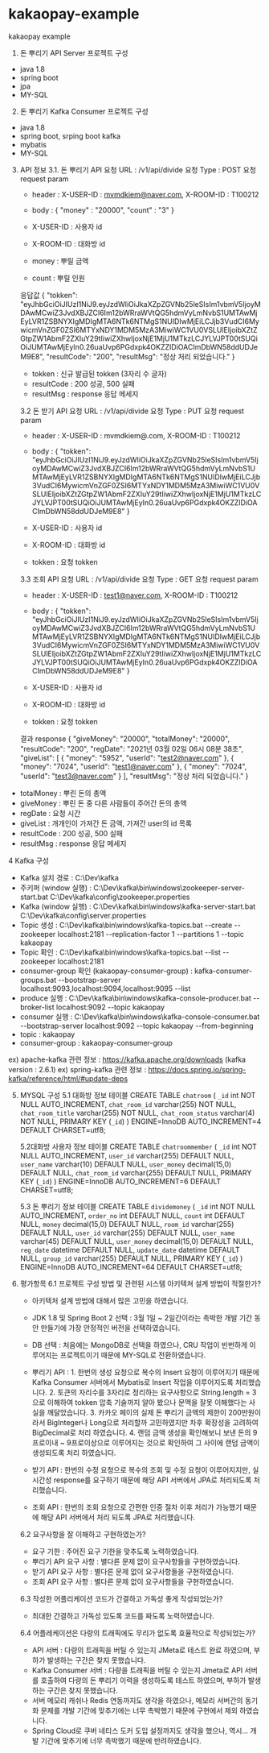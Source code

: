 # kakaopay-example
kakaopay example

1. 돈 뿌리기 API Server 프로젝트 구성 
 - java 1.8
 - spring boot
 - jpa
 - MY-SQL
   
2. 돈 뿌리기 Kafka Consumer 프로젝트 구성 
 - java 1.8
 - spring boot, srping boot kafka
 - mybatis
 - MY-SQL

3. API 정보
	3.1. 돈 뿌리기 API
	요청 URL : /v1/api/divide
	요청 Type : POST
	요청 request param
	 - header : X-USER-ID : mvmdkiem@naver.com, X-ROOM-ID : T100212
	 - body : 
	 		{
			    "money" : "20000",
			    "count" : "3"
			}

	 - X-USER-ID : 사용자 id
	 - X-ROOM-ID : 대화방 id 
	 - money : 뿌릴 금액
	 - count : 뿌릴 인원

	응답값
	{
	    "tokken": "eyJhbGciOiJIUzI1NiJ9.eyJzdWIiOiJkaXZpZGVNb25leSIsIm1vbmV5IjoyMDAwMCwiZ3JvdXBJZCI6Im12bWRraWVtQG5hdmVyLmNvbS1UMTAwMjEyLVR1ZSBNYXIgMDIgMTA6NTk6NTMgS1NUIDIwMjEiLCJjb3VudCI6MywicmVnZGF0ZSI6MTYxNDY1MDM5MzA3MiwiWC1VU0VSLUlEIjoibXZtZGtpZW1AbmF2ZXIuY29tIiwiZXhwIjoxNjE1MjU1MTkzLCJYLVJPT00tSUQiOiJUMTAwMjEyIn0.26uaUvp6PGdxpk4OKZZIDiOACImDbWN58ddUDJeM9E8", 
	    "resultCode": "200",
	    "resultMsg": "정상 처리 되었습니다."
	}
	 - tokken : 신규 발급된 tokken (3자리 수 글자)
	 - resultCode : 200 성공, 500 실패 
	 - resultMsg : response 응답 메세지 


	3.2 돈 받기 API
	요청 URL : /v1/api/divide
	요청 Type : PUT
	요청 request param
	 - header : X-USER-ID : mvmdkiem@.com, X-ROOM-ID : T100212
	 - body : 
	 		{
			    "tokken": "eyJhbGciOiJIUzI1NiJ9.eyJzdWIiOiJkaXZpZGVNb25leSIsIm1vbmV5IjoyMDAwMCwiZ3JvdXBJZCI6Im12bWRraWVtQG5hdmVyLmNvbS1UMTAwMjEyLVR1ZSBNYXIgMDIgMTA6NTk6NTMgS1NUIDIwMjEiLCJjb3VudCI6MywicmVnZGF0ZSI6MTYxNDY1MDM5MzA3MiwiWC1VU0VSLUlEIjoibXZtZGtpZW1AbmF2ZXIuY29tIiwiZXhwIjoxNjE1MjU1MTkzLCJYLVJPT00tSUQiOiJUMTAwMjEyIn0.26uaUvp6PGdxpk4OKZZIDiOACImDbWN58ddUDJeM9E8"
			}

	 - X-USER-ID : 사용자 id
	 - X-ROOM-ID : 대화방 id 
	 - tokken : 요청 tokken

	3.3 조회 API
	요청 URL : /v1/api/divide
	요청 Type : GET
	요청 request param
	 - header : X-USER-ID : test1@naver.com, X-ROOM-ID : T100212
	 - body : 
	 		{
			    "tokken": "eyJhbGciOiJIUzI1NiJ9.eyJzdWIiOiJkaXZpZGVNb25leSIsIm1vbmV5IjoyMDAwMCwiZ3JvdXBJZCI6Im12bWRraWVtQG5hdmVyLmNvbS1UMTAwMjEyLVR1ZSBNYXIgMDIgMTA6NTk6NTMgS1NUIDIwMjEiLCJjb3VudCI6MywicmVnZGF0ZSI6MTYxNDY1MDM5MzA3MiwiWC1VU0VSLUlEIjoibXZtZGtpZW1AbmF2ZXIuY29tIiwiZXhwIjoxNjE1MjU1MTkzLCJYLVJPT00tSUQiOiJUMTAwMjEyIn0.26uaUvp6PGdxpk4OKZZIDiOACImDbWN58ddUDJeM9E8"
			}

	 - X-USER-ID : 사용자 id
	 - X-ROOM-ID : 대화방 id 
	 - tokken : 요청 tokken

	결과 response
	{
	    "giveMoney": "20000",
	    "totalMoney": "20000",
	    "resultCode": "200",
	    "regDate": "2021년 03월 02일 06시 08분 38초",
	    "giveList": [
	        {
	            "money": "5952",
	            "userId": "test2@naver.com"
	        },
	        {
	            "money": "7024",
	            "userId": "test1@naver.com"
	        },
	        {
	            "money": "7024",
	            "userId": "test3@naver.com"
	        }
	    ],
	    "resultMsg": "정상 처리 되었습니다."
	}

 - totalMoney : 뿌린 돈의 총액
 - giveMoney : 뿌린 돈 중 다른 사람들이 주어간 돈의 총액
 - regDate : 요청 시간 
 - giveList : 개개인이 가져간 돈 금액, 가져간 user의 id 목록
 - resultCode : 200 성공, 500 실패 
 - resultMsg : response 응답 메세지 

4 Kafka 구성 
 - Kafka 설치 경로 : C:\Dev\kafka
 - 주키퍼 (window 실행) : C:\Dev\kafka\bin\windows\zookeeper-server-start.bat C:\Dev\kafka\config\zookeeper.properties 
 - Kafka (window 실행) : C:\Dev\kafka\bin\windows\kafka-server-start.bat C:\Dev\kafka\config\server.properties 
 - Topic 생성 : C:\Dev\kafka\bin\windows\kafka-topics.bat --create --zookeeper localhost:2181 --replication-factor 1 --partitions 1 --topic kakaopay
 - Topic 확인 : C:\Dev\kafka\bin\windows\kafka-topics.bat --list --zookeeper localhost:2181
 - consumer-group 확인 (kakaopay-consumer-group) : kafka-consumer-groups.bat --bootstrap-server localhost:9093,localhost:9094,localhost:9095 --list
 - produce 실행 : C:\Dev\kafka\bin\windows\kafka-console-producer.bat --broker-list localhost:9092 --topic kakaopay
 - consumer 실행 : C:\Dev\kafka\bin\windows\kafka-console-consumer.bat --bootstrap-server localhost:9092 --topic kakaopay --from-beginning
 - topic : kakaopay
 - consumer-group : kakaopay-consumer-group

ex) apache-kafka 관련 정보 : https://kafka.apache.org/downloads (kafka version : 2.6.1)
ex) spring-kafka 관련 정보 : https://docs.spring.io/spring-kafka/reference/html/#update-deps

5. MYSQL 구성
	5.1 대화방 정보 테이블
	CREATE TABLE `chatroom` (
	  `_id` int NOT NULL AUTO_INCREMENT,
	  `chat_room_id` varchar(255) NOT NULL,
	  `chat_room_title` varchar(255) NOT NULL,
	  `chat_room_status` varchar(4) NOT NULL,
	  PRIMARY KEY (`_id`)
	) ENGINE=InnoDB AUTO_INCREMENT=4 DEFAULT CHARSET=utf8;

	5.2대화방 사용자 정보 테이블
	CREATE TABLE `chatroommember` (
	  `_id` int NOT NULL AUTO_INCREMENT,
	  `user_id` varchar(255) DEFAULT NULL,
	  `user_name` varchar(10) DEFAULT NULL,
	  `user_money` decimal(15,0) DEFAULT NULL,
	  `chat_room_id` varchar(255) DEFAULT NULL,
	  PRIMARY KEY (`_id`)
	) ENGINE=InnoDB AUTO_INCREMENT=6 DEFAULT CHARSET=utf8;

	5.3 돈 뿌리기 정보 테이블
	CREATE TABLE `dividemoney` (
	  `_id` int NOT NULL AUTO_INCREMENT,
	  `order_no` int DEFAULT NULL,
	  `count` int DEFAULT NULL,
	  `money` decimal(15,0) DEFAULT NULL,
	  `room_id` varchar(255) DEFAULT NULL,
	  `user_id` varchar(255) DEFAULT NULL,
	  `user_name` varchar(45) DEFAULT NULL,
	  `user_money` decimal(15,0) DEFAULT NULL,
	  `reg_date` datetime DEFAULT NULL,
	  `update_date` datetime DEFAULT NULL,
	  `group_id` varchar(255) DEFAULT NULL,
	  PRIMARY KEY (`_id`)
	) ENGINE=InnoDB AUTO_INCREMENT=64 DEFAULT CHARSET=utf8;

6. 평가항목
	6.1 프로젝트 구성 방법 및 관련된 시스템 아키텍쳐 설계 방법이 적절한가?
	 - 아키텍처 설계 방법에 대해서 많은 고민을 하였습니다. 
	 - JDK 1.8 및 Spring Boot 2 선택 : 3월 1일 ~ 2일간이라는 촉박한 개발 기간 동안 만들기에 가장 안정적인 버전을 선택하였습니다. 
	 - DB 선택 : 처음에는 MongoDB로 선택을 하였으나, CRU 작업이 빈번하게 이루어지는 프로젝트이기 때문에 MY-SQL로 전환하였습니다. 
	 - 뿌리기 API  : 
	 				1. 한번의 생성 요청으로 복수의 Insert 요청이 이루어지기 때문에 Kafka Consumer 서버에서 Mybatis로 Insert 작업을 이루어지도록 처리했습니다. 
	 				2. 토큰의 자리수를 3자리로 정리하는 요구사항으로 String.length = 3 으로 이해하여 tokken 압축 기술까지 알아 봤으나 문맥을 잘못 이해했다는 사실을 깨달았습니다.
	 				3. 카카오 페이의 실제 돈 뿌리기 금액의 제한이 200만원이라서 BigInteger나 Long으로 처리할까 고민하였지만 차후 확장성을 고려하여 BigDecimal로 처리 하였습니다. 
	 				4. 랜덤 금액 생성을 확인해보니 보낸 돈의 9프로이내 ~ 9프로이상으로 이루어지는 것으로 확인하여 그 사이에 랜덤 금액이 생성되도록 처리 하였습니다.

	 - 받기 API  : 한번의 수정 요청으로 복수의 조회 및 수정 요청이 이루어지지만, 실시간성 response를 요구하기 때문에 해당 API 서버에서 JPA로 처리되도록 처리했습니다. 
	 - 조회 API  : 한번의 조회 요청으로 간편한 인증 절차 이후 처리가 가능했기 때문에 해당 API 서버에서 처리 되도록 JPA로 처리했습니다.
 

	6.2 요구사항을 잘 이해하고 구현하였는가?
	 - 요구 기한 : 주어진 요구 기한을 맞추도록 노력하였습니다.
	 - 뿌리기 API 요구 사항 : 별다른 문제 없이 요구사항들을 구현하였습니다.
	 - 받기 API 요구 사항 : 별다른 문제 없이 요구사항들을 구현하였습니다.
	 - 조회 API 요구 사항 : 별다른 문제 없이 요구사항들을 구현하였습니다.

	6.3 작성한 어플리케이션 코드가 간결하고 가독성 좋게 작성되었는가?
 	 - 최대한 간결하고 가독성 있도록 코드를 짜도록 노력하였습니다. 

	6.4 어플레케이션은 다량의 트래픽에도 무리가 없도록 효율적으로 작성되었는가?
	 - API 서버 : 다량의 트래픽을 버틸 수 있는지 JMeta로 테스트 완료 하였으며, 부하가 발생하는 구간은 찾지 못했습니다. 
	 - Kafka Consumer 서버 : 다량을 트래픽을 버틸 수 있는지 Jmeta로 API 서버를 호출하여 다량의 돈 뿌리기 이력을 생성하도록 테스트 하였으며, 부하가 발생하는 구간은 찾지 못했습니다. 
	 - 서버 메모리 캐쉬나 Redis 연동까지도 생각을 하였으나, 메모리 서버간의 동기화 문제를 개발 기간에 맞추기에는 너무 촉박했기 때문에 구현에서 제외 하였습니다.
	 - Spring Cloud로 쿠버 네티스 도커 도입 설정까지도 생각을 했으나, 역시... 개발 기간에 맞추기에 너무 촉박했기 때문에 반려하였습니다.
